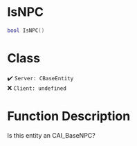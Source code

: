 # IsNPC
```lua
bool IsNPC()
```
# Class
✔️ `Server: CBaseEntity`  
❌ `Client: undefined`  

# Function Description
Is this entity an CAI_BaseNPC?
